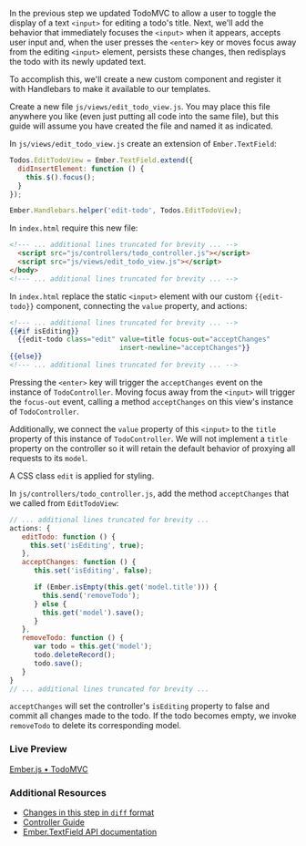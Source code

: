 In the previous step we updated TodoMVC to allow a user to toggle the display of a text `<input>` for editing a todo's title. Next, we'll add the behavior that immediately focuses the `<input>` when it appears, accepts user input and, when the user presses the `<enter>` key or moves focus away from the editing `<input>` element, persists these changes, then redisplays the todo with its newly updated text.

To accomplish this, we'll create a new custom component and register it with Handlebars to make it available to our templates.

Create a new file `js/views/edit_todo_view.js`. You may place this file anywhere you like (even just putting all code into the same file), but this guide will assume you have created the file and named it as indicated.

In `js/views/edit_todo_view.js` create an extension of `Ember.TextField`:

```javascript
Todos.EditTodoView = Ember.TextField.extend({
  didInsertElement: function () {
    this.$().focus();
  }
});

Ember.Handlebars.helper('edit-todo', Todos.EditTodoView);
```

In `index.html` require this new file:

```html
<!--- ... additional lines truncated for brevity ... -->
  <script src="js/controllers/todo_controller.js"></script>
  <script src="js/views/edit_todo_view.js"></script>
</body>
<!--- ... additional lines truncated for brevity ... -->
```

In `index.html` replace the static `<input>` element with our custom `{{edit-todo}}` component, connecting the `value` property, and actions:

```handlebars
<!--- ... additional lines truncated for brevity ... -->
{{#if isEditing}}
  {{edit-todo class="edit" value=title focus-out="acceptChanges" 
                           insert-newline="acceptChanges"}}
{{else}}
<!--- ... additional lines truncated for brevity ... -->
```

Pressing the `<enter>` key  will trigger the `acceptChanges` event on the instance of `TodoController`. Moving focus away from the `<input>` will trigger the `focus-out` event, calling a method `acceptChanges` on this view's instance of `TodoController`.

Additionally, we connect the `value` property of this `<input>` to the `title` property of this instance of `TodoController`. We will not implement a `title` property on the controller so it will retain the default behavior of proxying all requests to its `model`. 

A CSS class `edit` is applied for styling.

In `js/controllers/todo_controller.js`, add the method `acceptChanges` that we called from `EditTodoView`:

```javascript
// ... additional lines truncated for brevity ...
actions: {
   editTodo: function () {
     this.set('isEditing', true);
   },
   acceptChanges: function () {
      this.set('isEditing', false);

      if (Ember.isEmpty(this.get('model.title'))) {
        this.send('removeTodo');
      } else {
        this.get('model').save();
      }
   },
   removeTodo: function () {
      var todo = this.get('model');
      todo.deleteRecord();
      todo.save();
   }
}
// ... additional lines truncated for brevity ...
```

`acceptChanges` will set the controller's `isEditing` property to false and commit all changes made to the todo. If the todo becomes empty, we invoke `removeTodo` to delete its corresponding model.

### Live Preview
<a class="jsbin-embed" href="http://jsbin.com/USOlAna/1/embed?live">Ember.js • TodoMVC</a><script src="http://static.jsbin.com/js/embed.js"></script>

### Additional Resources

  * [Changes in this step in `diff` format](https://github.com/emberjs/quickstart-code-sample/commit/a7e2f40da4d75342358acdfcbda7a05ccc90f348)
  * [Controller Guide](/guides/controllers)
  * [Ember.TextField API documentation](/api/classes/Ember.TextField.html)
